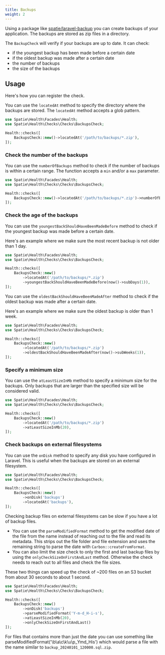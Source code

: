 ```yaml
---
title: Backups
weight: 2
---
```


Using a package like [spatie/laravel-backup](https://spatie.be/docs/laravel-backup) you can create backups of your application. The backups are stored as zip files in a directory.

The `BackupCheck` will verify if your backups are up to date. It can check:
- if the youngest backup has been made before a certain date
- if the oldest backup was made after a certain date
- the number of backups
- the size of the backups

## Usage

Here's how you can register the check.

You can use the `locatedAt` method to specify the directory where the backups are stored. The `locatedAt` method accepts a glob pattern.

```php
use Spatie\Health\Facades\Health;
use Spatie\Health\Checks\Checks\BackupsCheck;

Health::checks([
    BackupsCheck::new()->locatedAt('/path/to/backups/*.zip'),
]);
```

### Check the number of the backups

You can use the `numberOfBackups` method to check if the number of backups is within a certain range.
The function accepts a `min` and/or a `max` parameter.

```php
use Spatie\Health\Facades\Health;
use Spatie\Health\Checks\Checks\BackupsCheck;

Health::checks([
    BackupsCheck::new()->locatedAt('/path/to/backups/*.zip')->numberOfBackups(min: 5, max: 10),
]);
```

### Check the age of the backups

You can use the `youngestBackShouldHaveBeenMadeBefore` method to check if the youngest backup was made before a certain date.

Here's an example where we make sure the most recent backup is not older than 1 day.

```php
use Spatie\Health\Facades\Health;
use Spatie\Health\Checks\Checks\BackupsCheck;

Health::checks([
    BackupsCheck::new()
        ->locatedAt('/path/to/backups/*.zip')
        ->youngestBackShouldHaveBeenMadeBefore(now()->subDays(1)),
]);
```

You can use the `oldestBackShouldHaveBeenMadeAfter` method to check if the oldest backup was made after a certain date.

Here's an example where we make sure the oldest backup is older than 1 week.

```php
use Spatie\Health\Facades\Health;
use Spatie\Health\Checks\Checks\BackupsCheck;

Health::checks([
    BackupsCheck::new()
        ->locatedAt('/path/to/backups/*.zip')
        ->oldestBackShouldHaveBeenMadeAfter(now()->subWeeks(1)),
]);
```

### Specify a minimum size

You can use the `atLeastSizeInMb` method to specify a minimum size for the backups. Only backups that are larger than the specified size will be considered valid.

```php
use Spatie\Health\Facades\Health;
use Spatie\Health\Checks\Checks\BackupsCheck;

Health::checks([
    BackupsCheck::new()
        ->locatedAt('/path/to/backups/*.zip')
        ->atLeastSizeInMb(20),
]);
```

### Check backups on external filesystems

You can use the `onDisk` method to specify any disk you have configured in Laravel.
This is useful when the backups are stored on an external filesystem.

```php
use Spatie\Health\Facades\Health;
use Spatie\Health\Checks\Checks\BackupsCheck;

Health::checks([
    BackupsCheck::new()
        ->onDisk('backups')
        ->locatedAt('backups'),
]);
```

Checking backup files on external filesystems can be slow if you have a lot of backup files.
* You can use the `parseModifiedFormat` method to get the modified date of the file from the name instead of reaching out to the file and read its metadata. This strips out the file folder and file extension and uses the remaining string to parse the date with `Carbon::createFromFormat`.
* You can also limit the size check to only the first and last backup files by using the `onlyCheckSizeOnFirstAndLast` method. Otherwise the check needs to reach out to all files and check the file sizes.

These two things can speed up the check of ~200 files on an S3 bucket from about 30 seconds to about 1 second.

```php
use Spatie\Health\Facades\Health;
use Spatie\Health\Checks\Checks\BackupsCheck;

Health::checks([
    BackupsCheck::new()
        ->onDisk('backups')
        ->parseModifiedFormat('Y-m-d_H-i-s'),
        ->atLeastSizeInMb(20),
        ->onlyCheckSizeOnFirstAndLast()
]);
```

For files that contains more than just the date you can use something like parseModifiedFormat('\b\a\c\k\u\p_Ymd_His')
which would parse a file with the name similar to `backup_20240101_120000.sql.zip`.
